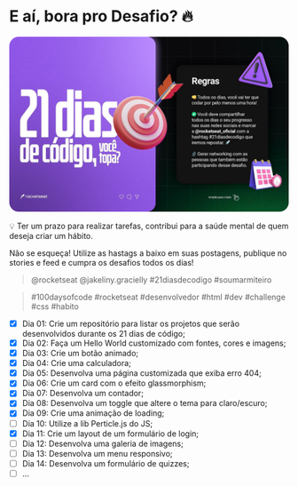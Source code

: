 # E aí, bora pro Desafio? 🔥  

[![ ](./21daysofcode.png)]( https://www.instagram.com/p/ChTBg1BpLGU/ )

💡 Ter um prazo para realizar tarefas, contribui para a saúde mental de quem deseja criar um hábito.

Não se esqueça! Utilize as hastags a baixo em suas postagens, publique no stories e feed e cumpra os desafios todos os dias!
  
> @rocketseat @jakeliny.gracielly #21diasdecodigo #soumarmiteiro

>  #100daysofcode #rocketseat #desenvolvedor #html #dev #challenge #css #habito

 - [x] Dia 01: Crie um repositório para listar os projetos que serão desenvolvidos durante os 21 dias de código;
 - [x] Dia 02: Faça um Hello World customizado com fontes, cores e imagens;
 - [x] Dia 03: Crie um botão animado;
 - [x] Dia 04: Crie uma calculadora;
 - [x] Dia 05: Desenvolva uma página customizada que exiba erro 404;
 - [x] Dia 06: Crie um card com o efeito glassmorphism;
 - [x] Dia 07: Desenvolva um contador;
 - [x] Dia 08: Desenvolva um toggle que altere o tema para claro/escuro;
 - [x] Dia 09: Crie uma animação de loading;
 - [ ] Dia 10: Utilize a lib Perticle.js do JS;
 - [x] Dia 11: Crie um layout de um formulário de login;
 - [ ] Dia 12: Desenvolva uma galeria de imagens;
 - [ ] Dia 13: Desenvolva um menu responsivo;
 - [ ] Dia 14: Desenvolva um formulário de quizzes;
 - [ ] ...

